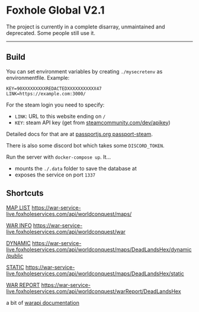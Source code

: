 # Foxhole Global V2.1

The project is currently in a complete disarray, unmaintained and deprecated. Some people still use it.
_________

## Build

You can set environment variables by creating `./mysecretenv` as environmentfile. Example: 

```
KEY=90XXXXXXXXXREDACTEDXXXXXXXXXXX47
LINK=https://example.com:3000/
```

For the steam login you need to specify:

 - `LINK`: URL to this website ending on `/`
 - `KEY`: steam API key (get from [steamcommunity.com/dev/apikey](http://steamcommunity.com/dev/apikey))

Detailed docs for that are at [passportjs.org passport-steam](https://www.passportjs.org/packages/passport-steam/).

There is also some discord bot which takes some `DISCORD_TOKEN`.

Run the server with `docker-compose up`. It...

- mounts the `./.data` folder to save the database at
- exposes the service on port `1337`


## Shortcuts

[MAP LIST](https://war-service-live.foxholeservices.com/api/worldconquest/maps/) https://war-service-live.foxholeservices.com/api/worldconquest/maps/

[WAR INFO](https://war-service-live.foxholeservices.com/api/worldconquest/war) https://war-service-live.foxholeservices.com/api/worldconquest/war

[DYNAMIC](https://war-service-live.foxholeservices.com/api/worldconquest/maps/DeadLandsHex/dynamic/public) https://war-service-live.foxholeservices.com/api/worldconquest/maps/DeadLandsHex/dynamic/public

[STATIC](https://war-service-live.foxholeservices.com/api/worldconquest/maps/DeadLandsHex/static) https://war-service-live.foxholeservices.com/api/worldconquest/maps/DeadLandsHex/static

[WAR REPORT](https://war-service-live.foxholeservices.com/api/worldconquest/warReport/DeadLandsHex) https://war-service-live.foxholeservices.com/api/worldconquest/warReport/DeadLandsHex

a bit of [warapi documentation](https://github.com/clapfoot/warapi)
